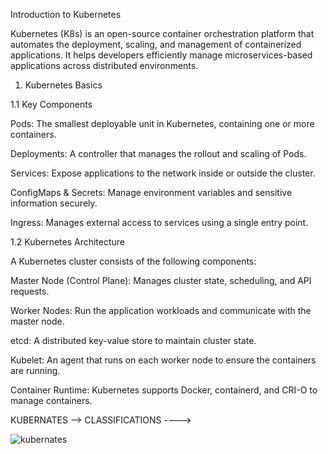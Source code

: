 Introduction to Kubernetes

Kubernetes (K8s) is an open-source container orchestration platform that automates the deployment, scaling, and management of containerized applications. It helps developers efficiently manage microservices-based applications across distributed environments.

1. Kubernetes Basics

1.1 Key Components

Pods: The smallest deployable unit in Kubernetes, containing one or more containers.

Deployments: A controller that manages the rollout and scaling of Pods.

Services: Expose applications to the network inside or outside the cluster.

ConfigMaps & Secrets: Manage environment variables and sensitive information securely.

Ingress: Manages external access to services using a single entry point.

1.2 Kubernetes Architecture

A Kubernetes cluster consists of the following components:

Master Node (Control Plane): Manages cluster state, scheduling, and API requests.

Worker Nodes: Run the application workloads and communicate with the master node.

etcd: A distributed key-value store to maintain cluster state.

Kubelet: An agent that runs on each worker node to ensure the containers are running.

Container Runtime: Kubernetes supports Docker, containerd, and CRI-O to manage containers.


KUBERNATES --> CLASSIFICATIONS ---->

![kubernates](https://github.com/user-attachments/assets/111edc82-6053-43b4-9950-ad5e7479aee3)


